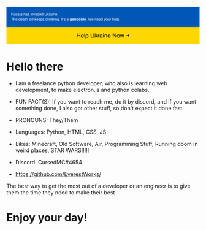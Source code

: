 [![Stand With Ukraine](https://raw.githubusercontent.com/vshymanskyy/StandWithUkraine/main/banner2-direct.svg)](https://vshymanskyy.github.io/StandWithUkraine)

# Hello there

- I am a freelance python developer, who also is learning web development, to make electron.js and python colabs.

- FUN FACT(S)! If you want to reach me, do it by discord, and if you want something done, I also got other stuff, so don't expect it done fast. 

- PRONOUNS: They/Them

- Languages: Python, HTML, CSS, JS

- Likes: Minecraft, Old Software, Air, Programming Stuff, Running doom in weird places, STAR WARS!!!!!

- Discord: CursedMC#4654

- https://github.com/EverestWorks/

The best way to get the most out of a developer or an engineer is to give them the time they need to make their best

# Enjoy your day!
